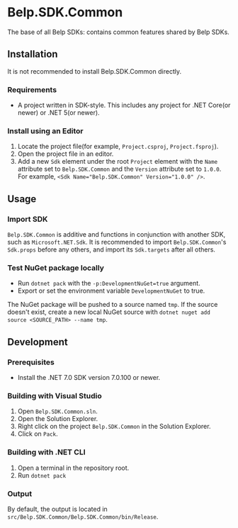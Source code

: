# Belp.SDK.Common
The base of all Belp SDKs: contains common features shared by Belp SDKs.

## Installation
It is not recommended to install Belp.SDK.Common directly.

### Requirements
- A project written in SDK-style. This includes any project for .NET Core(or newer) or .NET 5(or newer).

### Install using an Editor
1. Locate the project file(for example, `Project.csproj`, `Project.fsproj`).
1. Open the project file in an editor.
1. Add a new `Sdk` element under the root `Project` element with the `Name` attribute set to `Belp.SDK.Common` and the `Version` attribute set to `1.0.0`. For example, `<Sdk Name="Belp.SDK.Common" Version="1.0.0" />`.

## Usage

### Import SDK
`Belp.SDK.Common` is additive and functions in conjunction with another SDK, such as `Microsoft.NET.Sdk`. It is recommended to import `Belp.SDK.Common`'s `Sdk.props` before any others, and import its `Sdk.targets` after all others.

### Test NuGet package locally
- Run `dotnet pack` with the `-p:DevelopmentNuGet=true` argument.
- Export or set the environment variable `DevelopmentNuGet` to true.

The NuGet package will be pushed to a source named `tmp`. If the source doesn't exist, create a new local NuGet source with `dotnet nuget add source <SOURCE_PATH> --name tmp`.

## Development

### Prerequisites
- Install the .NET 7.0 SDK version 7.0.100 or newer.

### Building with Visual Studio
1. Open `Belp.SDK.Common.sln`.
1. Open the Solution Explorer.
1. Right click on the project `Belp.SDK.Common` in the Solution Explorer.
1. Click on `Pack`.

### Building with .NET CLI
1. Open a terminal in the repository root.
1. Run `dotnet pack`

### Output
By default, the output is located in `src/Belp.SDK.Common/Belp.SDK.Common/bin/Release`.
